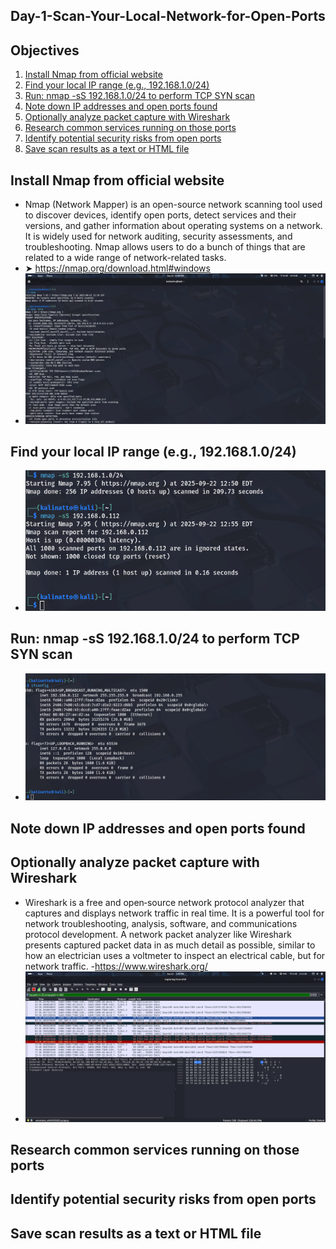 ## Day-1-Scan-Your-Local-Network-for-Open-Ports

## Objectives
1. [Install Nmap from official website](#Install-Nmap-from-official-website)
2. [Find your local IP range (e.g., 192.168.1.0/24)](#Find-your-local-IP-range-(e.g.,-192.168.1.0/24))
3. [Run: nmap -sS 192.168.1.0/24 to perform TCP SYN scan](#Run:-nmap--sS-192.168.1.0/24-to-perform-TCP-SYN-scan)
4. [Note down IP addresses and open ports found](#Note-down-IP-addresses-and-open-ports-found)
5. [Optionally analyze packet capture with Wireshark](#Optionally-analyze-packet-capture-with-Wireshark)
6. [Research common services running on those ports](#Research-common-services-running-on-those-ports)
7. [Identify potential security risks from open ports](#Identify-potential-security-risks-from-open-ports)
8. [Save scan results as a text or HTML file](#Save-scan-results-as-a-text-or-HTML-file)

  
 ## Install Nmap from official website
 - Nmap (Network Mapper) is an open-source network scanning tool used to discover devices, identify open ports, detect services and their versions, and gather information about operating systems on a network. It is widely used for network auditing, security assessments, and troubleshooting. Nmap allows users to do a bunch of things that are related to a wide range of network-related tasks.
 - ➤ https://nmap.org/download.html#windows
 - ![image](https://github.com/NATTOMR/Day-1-Scan-Your-Local-Network-for-Open-Ports/blob/main/image-1.png)

 ## Find your local IP range (e.g., 192.168.1.0/24)
 - ![image](https://github.com/NATTOMR/Day-1-Scan-Your-Local-Network-for-Open-Ports/blob/main/imege-3.png)
 ## Run: nmap -sS 192.168.1.0/24 to perform TCP SYN scan
  - ![image]( https://github.com/NATTOMR/Day-1-Scan-Your-Local-Network-for-Open-Ports/blob/main/image-2.jpg)
 ## Note down IP addresses and open ports found
 ## Optionally analyze packet capture with Wireshark
 - Wireshark is a free and open‑source network protocol analyzer that captures and displays network traffic in real time. It is a powerful tool for network troubleshooting, analysis, software, and communications protocol development. A network packet analyzer like Wireshark presents captured packet data in as much detail as possible, similar to how an electrician uses a voltmeter to inspect an electrical cable, but for network traffic.
 -https://www.wireshark.org/
  - ![image](https://github.com/NATTOMR/Day-1-Scan-Your-Local-Network-for-Open-Ports/blob/main/image-4.png)
 ## Research common services running on those ports
 ## Identify potential security risks from open ports
 ## Save scan results as a text or HTML file
